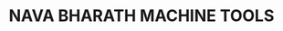 ---
title: "NAVA BHARATH MACHINE TOOLS"
url: /kasaragod/nava-bharath-machine-tools/
shop: hardware
---